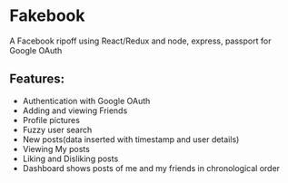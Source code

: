 # Fakebook

A Facebook ripoff using React/Redux and node, express, passport for Google OAuth

## Features:

- Authentication with Google OAuth
- Adding and viewing Friends
- Profile pictures
- Fuzzy user search
- New posts(data inserted with timestamp and user details)
- Viewing My posts
- Liking and Disliking posts
- Dashboard shows posts of me and my friends in chronological order
